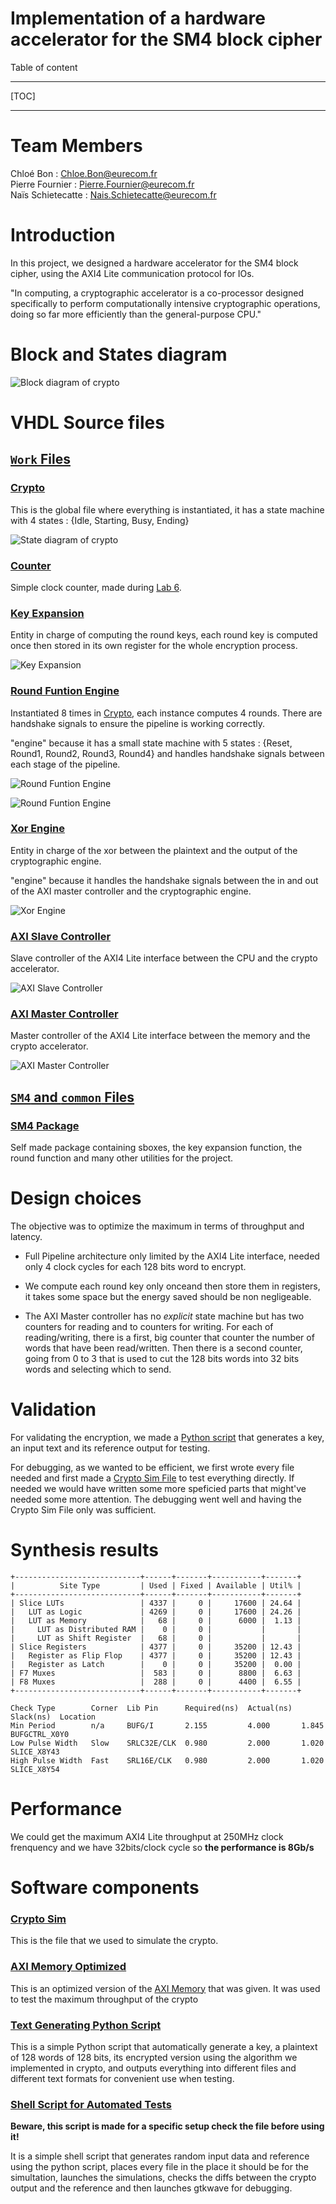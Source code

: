 # Implementation of a hardware accelerator for the SM4 block cipher

Table of content

---

[TOC]

---

# Team Members 

Chloé Bon : Chloe.Bon@eurecom.fr\
Pierre Fournier : Pierre.Fournier@eurecom.fr\
Naïs Schietecatte : Nais.Schietecatte@eurecom.fr

# Introduction

In this project, we designed a hardware accelerator for the SM4 block cipher, using the AXI4 Lite communication protocol for IOs. 

"In computing, a cryptographic accelerator is a co-processor designed specifically to perform computationally intensive cryptographic operations, doing so far more efficiently than the general-purpose CPU."

# Block and States diagram

![Block diagram of `crypto`](/images/Diagram.png)

# VHDL Source files

## [`Work` Files](/vhdl/crypto)

### [Crypto](/vhdl/crypto/crypto.vhd)

This is the global file where everything is instantiated, it has a state machine with 4 states : {Idle, Starting, Busy, Ending}

![State diagram of `crypto`](/images/STATE_MACHINE_CRYPTO.PNG)

### [Counter](/vhdl/crypto/counter.vhd)

Simple clock counter, made during [Lab 6](https://gitlab.eurecom.fr/renaud.pacalet/ds/-/tree/Pierre.Fournier/vhdl/lab06).

### [Key Expansion](/vhdl/crypto/key_expansion.vhd)

Entity in charge of computing the round keys, each round key is computed once then stored in its own register for the whole encryption process.

![Key Expansion](/images/KEY_EXPENSION_ALGO.PNG)

### [Round Funtion Engine](/vhdl/crypto/round_function_engine.vhd)

Instantiated 8 times in [Crypto](/vhdl/crypto/crypto.vhd), each instance computes 4 rounds.
There are handshake signals to ensure the pipeline is working correctly.

"engine" because it has a small state machine with 5 states : {Reset, Round1, Round2, Round3, Round4} 
and handles handshake signals between each stage of the pipeline.

![Round Funtion Engine](/images/ROUND_FUNCTION.PNG)

![Round Funtion Engine](/images/STATE_MACHINE_ROUND_FUNCTION.PNG)

### [Xor Engine](/vhdl/crypto/xor_engine.vhd)

Entity in charge of the xor between the plaintext and the output of the cryptographic engine.

"engine" because it handles the handshake signals between the in and out of the AXI master controller and the cryptographic engine. 

![Xor Engine](/images/RESULT_HANDLING.PNG)

### [AXI Slave Controller](/vhdl/crypto/slave_axi_ctrl.vhd)

Slave controller of the AXI4 Lite interface between the CPU and the crypto accelerator.

![AXI Slave Controller](/images/AXI4_LITE_COMMUNICATION_LEFT.PNG)

### [AXI Master Controller](/vhdl/crypto/master_axi_ctrl.vhd)

Master controller of the AXI4 Lite interface between the memory and the crypto accelerator.

![AXI Master Controller](/images/AXI4_LITE_COMMUNICATION.PNG)

## [`SM4` and `common` Files](/vhdl/common)

### [SM4 Package](/crypto/common/sm4_pkg.vhd)

Self made package containing sboxes, the key expansion function, the round function and many other utilities for the project.

# Design choices

The objective was to optimize the maximum in terms of throughput and latency.

- Full Pipeline architecture only limited by the AXI4 Lite interface, needed only 4 clock cycles for each 128 bits word to encrypt.

- We compute each round key only onceand then store them in registers, it takes some space but the energy saved should be non negligeable.

- The AXI Master controller has no *explicit* state machine but has two counters for reading and to counters for writing.
For each of reading/writing, there is a first, big counter that counter the number of words that have been read/written.
Then there is a second counter, going from 0 to 3 that is used to cut the 128 bits words into 32 bits words and selecting which to send.

# Validation

For validating the encryption, we made a [Python script](/Python/text_sample.py) 
that generates a key, an input text and its reference output for testing.

For debugging, as we wanted to be efficient, we first wrote every file needed and first made a [Crypto Sim File](/vhdl/crypto/crypto_sim.vhd)
to test everything directly. If needed we would have written some more speficied parts that might've needed some more attention.
The debugging went well and having the Crypto Sim File only was sufficient.

# Synthesis results

```
+----------------------------+------+-------+-----------+-------+
|          Site Type         | Used | Fixed | Available | Util% |
+----------------------------+------+-------+-----------+-------+
| Slice LUTs                 | 4337 |     0 |     17600 | 24.64 |
|   LUT as Logic             | 4269 |     0 |     17600 | 24.26 |
|   LUT as Memory            |   68 |     0 |      6000 |  1.13 |
|     LUT as Distributed RAM |    0 |     0 |           |       |
|     LUT as Shift Register  |   68 |     0 |           |       |
| Slice Registers            | 4377 |     0 |     35200 | 12.43 |
|   Register as Flip Flop    | 4377 |     0 |     35200 | 12.43 |
|   Register as Latch        |    0 |     0 |     35200 |  0.00 |
| F7 Muxes                   |  583 |     0 |      8800 |  6.63 |
| F8 Muxes                   |  288 |     0 |      4400 |  6.55 |
+----------------------------+------+-------+-----------+-------+

Check Type        Corner  Lib Pin      Required(ns)  Actual(ns)  Slack(ns)  Location
Min Period        n/a     BUFG/I       2.155         4.000       1.845      BUFGCTRL_X0Y0
Low Pulse Width   Slow    SRLC32E/CLK  0.980         2.000       1.020      SLICE_X8Y43
High Pulse Width  Fast    SRL16E/CLK   0.980         2.000       1.020      SLICE_X8Y54    
```

# Performance

We could get the maximum AXI4 Lite throughput at 250MHz clock frenquency and we have 32bits/clock cycle so **the performance is 8Gb/s**

# Software components

### [Crypto Sim](/vhdl/crypto/crypto_sim.vhd)

This is the file that we used to simulate the crypto.

### [AXI Memory Optimized](/vhdl/common/axi_memory_optimized.vhd)

This is an optimized version of the [AXI Memory](/vhdl/common/axi_memory.vhd) that was given. 
It was used to test the maximum throughput of the crypto

### [Text Generating Python Script](/Python/text_sample.py)

This is a simple Python script that automatically generate a key, a plaintext of 128 words of 128 bits,
its encrypted version using the algorithm we implemented in crypto, and outputs everything into different files and different text formats
for convenient use when testing.

### [Shell Script for Automated Tests](/launch_sim.sh)

**Beware, this script is made for a specific setup check the file before using it!**

It is a simple shell script that generates random input data and reference using the python script, places every file in the place it should be
for the simultation, launches the simulations, checks the diffs between the crypto output and the reference 
and then launches gtkwave for debugging.
